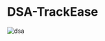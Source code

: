 # DSA-TrackEase
![dsa](https://github.com/thishaaarsh/DSA-TrackEase/assets/90460581/45edf17e-b47d-4cde-bf7d-eba6211357f7)
